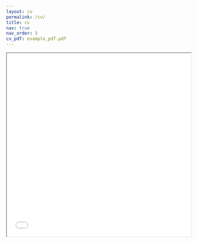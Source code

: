 ```yaml
---
layout: cv
permalink: /cv/
title: cv
nav: true
nav_order: 3
cv_pdf: example_pdf.pdf
---
```


<iframe src="/assets/pdf/example_pdf.pdf" width="100%" height="500px">
    This browser does not support PDFs. Please download the PDF to view it: <a href="/assets/pdf/example_pdf.pdf">Download PDF</a>
</iframe>